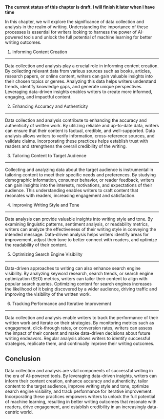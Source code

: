 **The current status of this chapter is draft. I will finish it later when I have time**

In this chapter, we will explore the significance of data collection and analysis in the realm of writing. Understanding the importance of these processes is essential for writers looking to harness the power of AI-powered tools and unlock the full potential of machine learning for better writing outcomes.

1. Informing Content Creation
-----------------------------

Data collection and analysis play a crucial role in informing content creation. By collecting relevant data from various sources such as books, articles, research papers, or online content, writers can gain valuable insights into their chosen topics or genres. Analyzing this data helps writers understand trends, identify knowledge gaps, and generate unique perspectives. Leveraging data-driven insights enables writers to create more informed, engaging, and impactful content.

2. Enhancing Accuracy and Authenticity
--------------------------------------

Data collection and analysis contribute to enhancing the accuracy and authenticity of written work. By utilizing reliable and up-to-date data, writers can ensure that their content is factual, credible, and well-supported. Data analysis allows writers to verify information, cross-reference sources, and validate claims. Incorporating these practices helps establish trust with readers and strengthens the overall credibility of the writing.

3. Tailoring Content to Target Audience
---------------------------------------

Collecting and analyzing data about the target audience is instrumental in tailoring content to meet their specific needs and preferences. By studying demographic information, consumer behavior, or reader feedback, writers can gain insights into the interests, motivations, and expectations of their audience. This understanding enables writers to craft content that resonates with readers, increasing engagement and satisfaction.

4. Improving Writing Style and Tone
-----------------------------------

Data analysis can provide valuable insights into writing style and tone. By examining linguistic patterns, sentiment analysis, or readability metrics, writers can analyze the effectiveness of their writing style in conveying the intended message. Data-driven analysis helps writers identify areas for improvement, adjust their tone to better connect with readers, and optimize the readability of their content.

5. Optimizing Search Engine Visibility
--------------------------------------

Data-driven approaches to writing can also enhance search engine visibility. By analyzing keyword research, search trends, or search engine optimization (SEO) metrics, writers can tailor their content to align with popular search queries. Optimizing content for search engines increases the likelihood of it being discovered by a wider audience, driving traffic and improving the visibility of the written work.

6. Tracking Performance and Iterative Improvement
-------------------------------------------------

Data collection and analysis enable writers to track the performance of their written work and iterate on their strategies. By monitoring metrics such as engagement, click-through rates, or conversion rates, writers can assess the impact of their content and make data-driven decisions about future writing endeavors. Regular analysis allows writers to identify successful strategies, replicate them, and continually improve their writing outcomes.

Conclusion
----------

Data collection and analysis are vital components of successful writing in the era of AI-powered tools. By leveraging data-driven insights, writers can inform their content creation, enhance accuracy and authenticity, tailor content to the target audience, improve writing style and tone, optimize search engine visibility, and track performance for iterative improvement. Incorporating these practices empowers writers to unlock the full potential of machine learning, resulting in better writing outcomes that resonate with readers, drive engagement, and establish credibility in an increasingly data-centric world.

